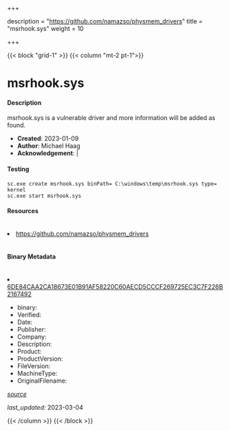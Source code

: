 +++

description = "https://github.com/namazso/physmem_drivers"
title = "msrhook.sys"
weight = 10

+++


{{< block "grid-1" >}}
{{< column "mt-2 pt-1">}}


# msrhook.sys

#### Description


msrhook.sys is a vulnerable driver and more information will be added as found.


- **Created**: 2023-01-09
- **Author**: Michael Haag
- **Acknowledgement**:  | [](https://twitter.com/)

#### Testing

```
sc.exe create msrhook.sys binPath= C:\windows\temp\msrhook.sys type= kernel
sc.exe start msrhook.sys
```

#### Resources
<br>


<li><a href=" https://github.com/namazso/physmem_drivers"> https://github.com/namazso/physmem_drivers</a></li>


<br>


#### Binary Metadata
<br>



<li><a href="https://www.virustotal.com/gui/file/6DE84CAA2CA18673E01B91AF58220C60AECD5CCCF269725EC3C7F226B2167492">6DE84CAA2CA18673E01B91AF58220C60AECD5CCCF269725EC3C7F226B2167492</a></li>



- binary: 
- Verified: 
- Date: 
- Publisher: 
- Company: 
- Description: 
- Product: 
- ProductVersion: 
- FileVersion: 
- MachineType: 
- OriginalFilename: 

[*source*](https://github.com/magicsword-io/LOLDrivers/tree/main/yaml/msrhook.sys.yml)

*last_updated:* 2023-03-04


{{< /column >}}
{{< /block >}}

